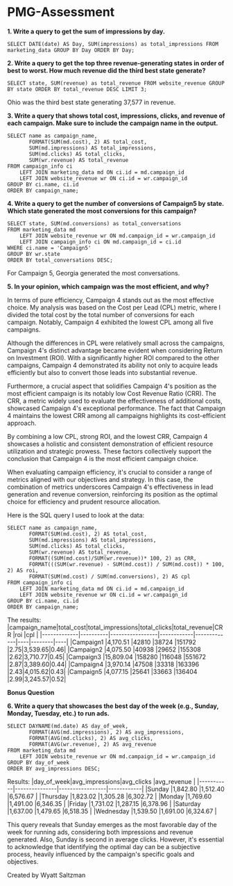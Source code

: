 # PMG-Assessment

**1. Write a query to get the sum of impressions by day.**
```MYSQL
SELECT DATE(date) AS Day, SUM(impressions) as total_impressions FROM marketing_data GROUP BY Day ORDER BY Day;
```

**2. Write a query to get the top three revenue-generating states in order of best to worst. How much revenue did the third best state generate?**
```MYSQL
SELECT state, SUM(revenue) as total_revenue FROM website_revenue GROUP BY state ORDER BY total_revenue DESC LIMIT 3;
```
Ohio was the third best state generating 37,577 in revenue.

**3. Write a query that shows total cost, impressions, clicks, and revenue of each campaign. Make sure to include the campaign name in the output.**
```MYSQL
SELECT name as campaign_name,
       FORMAT(SUM(md.cost), 2) AS total_cost,
       SUM(md.impressions) AS total_impressions,
       SUM(md.clicks) AS total_clicks,
       SUM(wr.revenue) AS total_revenue
FROM campaign_info ci
    LEFT JOIN marketing_data md ON ci.id = md.campaign_id
    LEFT JOIN website_revenue wr ON ci.id = wr.campaign_id
GROUP BY ci.name, ci.id
ORDER BY campaign_name;
```

**4. Write a query to get the number of conversions of Campaign5 by state. Which state generated the most conversions for this campaign?**
```MYSQL
SELECT state, SUM(md.conversions) as total_conversations
FROM marketing_data md
    LEFT JOIN website_revenue wr ON md.campaign_id = wr.campaign_id
    LEFT JOIN campaign_info ci ON md.campaign_id = ci.id
WHERE ci.name = 'Campaign5'
GROUP BY wr.state
ORDER BY total_conversations DESC;
```
For Campaign 5, Georgia generated the most conversations.

**5. In your opinion, which campaign was the most efficient, and why?**

In terms of pure efficiency, Campaign 4 stands out as the most effective choice. My analysis was based on the Cost per Lead (CPL) metric, where I divided the total cost by the total number of conversions for each campaign. Notably, Campaign 4 exhibited the lowest CPL among all five campaigns.

Although the differences in CPL were relatively small across the campaigns, Campaign 4's distinct advantage became evident when considering Return on Investment (ROI). With a significantly higher ROI compared to the other campaigns, Campaign 4 demonstrated its ability not only to acquire leads efficiently but also to convert those leads into substantial revenue.

Furthermore, a crucial aspect that solidifies Campaign 4's position as the most efficient campaign is its notably low Cost Revenue Ratio (CRR). The CRR, a metric widely used to evaluate the effectiveness of additional costs, showcased Campaign 4's exceptional performance. The fact that Campaign 4 maintains the lowest CRR among all campaigns highlights its cost-efficient approach.

By combining a low CPL, strong ROI, and the lowest CRR, Campaign 4 showcases a holistic and consistent demonstration of efficient resource utilization and strategic prowess. These factors collectively support the conclusion that Campaign 4 is the most efficient campaign choice.

When evaluating campaign efficiency, it's crucial to consider a range of metrics aligned with our objectives and strategy. In this case, the combination of metrics underscores Campaign 4's effectiveness in lead generation and revenue conversion, reinforcing its position as the optimal choice for efficiency and prudent resource allocation.

Here is the SQL query I used to look at the data:
```MYSQL
SELECT name as campaign_name,
       FORMAT(SUM(md.cost), 2) AS total_cost,
       SUM(md.impressions) AS total_impressions,
       SUM(md.clicks) AS total_clicks,
       SUM(wr.revenue) AS total_revenue,
       FORMAT((SUM(md.cost)/SUM(wr.revenue))* 100, 2) as CRR,
       FORMAT(((SUM(wr.revenue) - SUM(md.cost)) / SUM(md.cost)) * 100, 2) AS roi,
       FORMAT(SUM(md.cost) / SUM(md.conversions), 2) AS cpl
FROM campaign_info ci
    LEFT JOIN marketing_data md ON ci.id = md.campaign_id
    LEFT JOIN website_revenue wr ON ci.id = wr.campaign_id
GROUP BY ci.name, ci.id
ORDER BY campaign_name;
```
The results:
|campaign_name|total_cost|total_impressions|total_clicks|total_revenue|CRR |roi     |cpl |
|-------------|----------|-----------------|------------|-------------|----|--------|----|
|Campaign1    |4,170.51  |42810            |38724       |151792       |2.75|3,539.65|0.46|
|Campaign2    |4,075.50  |40938            |29652       |155308       |2.62|3,710.77|0.45|
|Campaign3    |15,809.04 |158280           |116048      |551672       |2.87|3,389.60|0.44|
|Campaign4    |3,970.14  |47508            |33318       |163396       |2.43|4,015.62|0.43|
|Campaign5    |4,077.15  |25641            |33663       |136404       |2.99|3,245.57|0.52|


**Bonus Question**

**6. Write a query that showcases the best day of the week (e.g., Sunday, Monday, Tuesday, etc.) to run ads.**

```MYSQL
SELECT DAYNAME(md.date) AS day_of_week,
       FORMAT(AVG(md.impressions), 2) AS avg_impressions,
       FORMAT(AVG(md.clicks), 2) AS avg_clicks,
       FORMAT(AVG(wr.revenue), 2) AS avg_revenue
FROM marketing_data md
    LEFT JOIN website_revenue wr ON md.campaign_id = wr.campaign_id
GROUP BY day_of_week
ORDER BY avg_impressions DESC;
```
Results:
|day_of_week|avg_impressions|avg_clicks       |avg_revenue |
|-----------|---------------|-----------------|------------|
|Sunday     |1,842.80       |1,512.40         |6,576.67    |
|Thursday   |1,823.02       |1,305.28         |6,302.72    |
|Monday     |1,769.60       |1,491.00         |6,346.35    |
|Friday     |1,731.02       |1,287.15         |6,378.96    |
|Saturday   |1,637.00       |1,479.65         |6,518.35    |
|Wednesday  |1,539.50       |1,691.00         |6,324.67    |


This query reveals that Sunday emerges as the most favorable day of the week for running ads, considering both impressions and revenue generated. Also, Sunday is second in average clicks. However, it's essential to acknowledge that identifying the optimal day can be a subjective process, heavily influenced by the campaign's specific goals and objectives.

Created by Wyatt Saltzman
